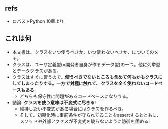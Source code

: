 ## refs

- ロバストPython 10章より

## これは何

- 本文書は、クラスをいつ使うべきか、いつ使わないべきか、についてのメモ。
- クラスは、ユーザ定義型(=開発者自身が作るデータ型)の一つ。他に列挙型とデータクラスがある。
- クラスはすぐに習うので...**使うべきでないところも含めて何もかもクラスにしてしまったりする。一方で対極に触れて、クラスを全く使わないコードベースもある**。
  - どちらも保守性に問題があるコードベースになりうる。
- 結論: **クラスを使う意味は不変式に尽きる**!
    - 維持したい不変式がある場合にはクラスを作るべき。
    - そして、初期化時に事前条件が守られてることをassertするとともに、メソッドや外部アクセスが不変式を破らないように防御を固める!
